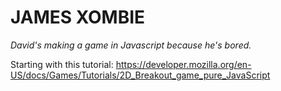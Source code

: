 # JAMES XOMBIE

*David's making a game in Javascript because he's bored.*

Starting with this tutorial: https://developer.mozilla.org/en-US/docs/Games/Tutorials/2D_Breakout_game_pure_JavaScript
